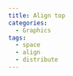 ```yaml
---
title: Align top
categories:
  - Graphics
tags:
  - space
  - align
  - distribute
---
```


